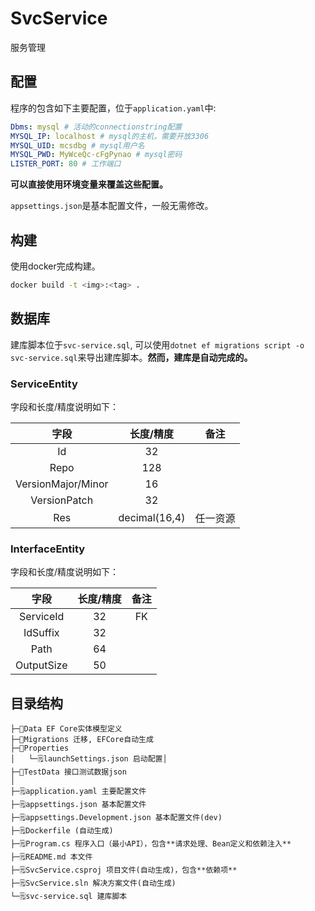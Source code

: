 # SvcService

服务管理

## 配置

程序的包含如下主要配置，位于`application.yaml`中:

```yaml
Dbms: mysql # 活动的connectionstring配置
MYSQL_IP: localhost # mysql的主机，需要开放3306
MYSQL_UID: mcsdbg # mysql用户名
MYSQL_PWD: MyWceQc-cFgPynao # mysql密码
LISTER_PORT: 80 # 工作端口
```

**可以直接使用环境变量来覆盖这些配置。**

`appsettings.json`是基本配置文件，一般无需修改。

## 构建

使用docker完成构建。

```bash
docker build -t <img>:<tag> .
```

## 数据库

建库脚本位于`svc-service.sql`, 可以使用`dotnet ef migrations script -o svc-service.sql`来导出建库脚本。**然而，建库是自动完成的。**

### ServiceEntity

字段和长度/精度说明如下：

|字段|长度/精度|备注|
|:---:|:---:|:---:|
|Id|32||
|Repo|128||
|VersionMajor/Minor|16||
|VersionPatch|32||
|Res|decimal(16,4)|任一资源|

### InterfaceEntity

字段和长度/精度说明如下：

|字段|长度/精度|备注|
|:---:|:---:|:---:|
|ServiceId|32|FK|
|IdSuffix|32||
|Path|64||
|OutputSize|50||

## 目录结构

```text
├─📂Data EF Core实体模型定义
├─📂Migrations 迁移, EFCore自动生成
├─📂Properties
│   └─🗒️launchSettings.json 启动配置│
├─📂TestData 接口测试数据json
│
├─🗒️application.yaml 主要配置文件
├─🗒️appsettings.json 基本配置文件
├─🗒️appsettings.Development.json 基本配置文件(dev)
├─🗒️Dockerfile (自动生成)
├─🗒️Program.cs 程序入口（最小API），包含**请求处理、Bean定义和依赖注入**
├─🗒️README.md 本文件
├─🗒️SvcService.csproj 项目文件(自动生成)，包含**依赖项**
├─🗒️SvcService.sln 解决方案文件(自动生成)
└─🗒️svc-service.sql 建库脚本
```